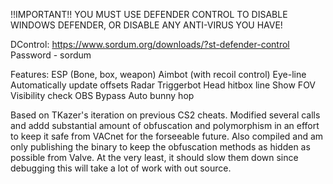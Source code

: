 !!IMPORTANT!!
YOU MUST USE DEFENDER CONTROL TO DISABLE WINDOWS DEFENDER, OR DISABLE ANY ANTI-VIRUS YOU HAVE!

DControl:
https://www.sordum.org/downloads/?st-defender-control
Password - sordum

Features:
ESP (Bone, box, weapon)
Aimbot (with recoil control)
Eye-line
Automatically update offsets
Radar
Triggerbot
Head hitbox line
Show FOV
Visibility check
OBS Bypass
Auto bunny hop

Based on TKazer's iteration on previous
CS2 cheats. Modified several calls and addd substantial 
amount of obfuscation and polymorphism in an effort to keep it 
safe from VACnet for the forseeable future. Also compiled and am only publishing
the binary to keep the obfuscation methods as hidden as possible from Valve. At the
very least, it should slow them down since debugging this will take a lot of work with out source.
